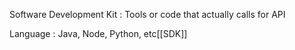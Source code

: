 Software Development Kit
: Tools or code that actually calls for API

Language : Java, Node, Python, etc[[SDK]]